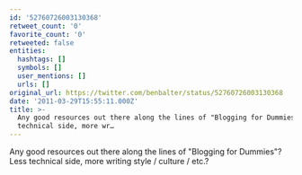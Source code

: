 ```yaml
---
id: '52760726003130368'
retweet_count: '0'
favorite_count: '0'
retweeted: false
entities:
  hashtags: []
  symbols: []
  user_mentions: []
  urls: []
original_url: https://twitter.com/benbalter/status/52760726003130368
date: '2011-03-29T15:55:11.000Z'
title: >-
  Any good resources out there along the lines of "Blogging for Dummies"? Less
  technical side, more wr…
---
```


Any good resources out there along the lines of "Blogging for Dummies"? Less technical side, more writing style / culture / etc.?